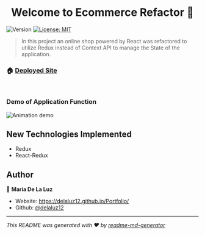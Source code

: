 <h1 align="center">Welcome to Ecommerce Refactor 👋</h1>
<p>
  <img alt="Version" src="https://img.shields.io/badge/version-1.0.0-blue.svg?cacheSeconds=2592000" />
  <a href="#" target="_blank">
    <img alt="License: MIT" src="https://img.shields.io/badge/License-MIT-yellow.svg" />
  </a>
</p>

> In this project an online shop powered by React was refactored to utilize Redux instead of Context API to manage the State of the application.

### 🏠 [Deployed Site](https://reduxrefactor.herokuapp.com/)

<br>

### Demo of Application Function

![Animation demo](./assets/demo.gif)

## New Technologies Implemented
* Redux
* React-Redux

## Author

👤 **Maria De La Luz**

* Website: https://delaluz12.github.io/Portfolio/
* Github: [@delaluz12](https://github.com/delaluz12)



***
_This README was generated with ❤️ by [readme-md-generator](https://github.com/kefranabg/readme-md-generator)_